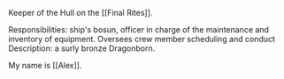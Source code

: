 Keeper of the Hull on the [[Final Rites]].

Responsibilities: ship's bosun, officer in charge of the maintenance and inventory of equipment. Oversees crew member scheduling and conduct Description: a surly bronze Dragonborn.

My name is [[Alex]].